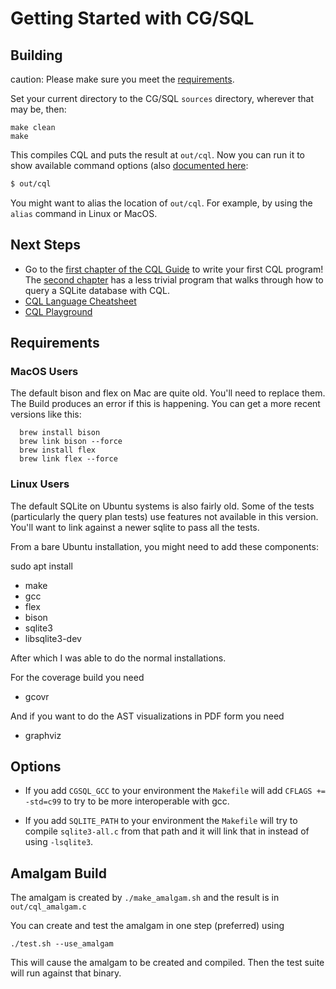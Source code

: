 # Getting Started with CG/SQL

## Building
caution: Please make sure you meet the [requirements](#requirements).

Set your current directory to the CG/SQL `sources` directory, wherever that may be, then:

```
make clean
make
```

This compiles CQL and puts the result at `out/cql`. Now you can run it to show available command options (also
[documented here](../CQL_Guide/generated/user_guide.html#appendix-1-command-line-options):

```bash
$ out/cql
```

You might want to alias the location of `out/cql`. For example, by using the `alias` command in Linux or MacOS.

## Next Steps

- Go to the [first chapter of the CQL Guide](../CQL_Guide/generated/user_guide.html#getting-started) to write your first CQL program!
The [second chapter](../CQL_Guide/generated/user_guide.html#a-sample-program) has a less trivial program that walks through how to query a SQLite database with CQL.
- [CQL Language Cheatsheet](../CQL_Guide/generated/user_guide.html#appendix-6-cql-in-20-minutes)
- [CQL Playground](playground.md)

## Requirements

### MacOS Users
The default bison and flex on Mac are quite old.  You'll need to replace them. The Build
produces an error if this is happening.  You can get a more recent versions like this:

```
  brew install bison
  brew link bison --force
  brew install flex
  brew link flex --force
```

### Linux Users
The default SQLite on Ubuntu systems is also fairly old.  Some of the tests (particularly
the query plan tests) use features not available in this version.  You'll want to link
against a newer sqlite to pass all the tests.

From a bare Ubuntu installation, you might need to add these components:

sudo apt install

* make
* gcc
* flex
* bison
* sqlite3
* libsqlite3-dev

After which I was able to do the normal installations.

For the coverage build you need
* gcovr

And if you want to do the AST visualizations in PDF form you need
* graphviz

## Options

* If you add `CGSQL_GCC` to your environment the `Makefile` will add `CFLAGS += -std=c99`
to try to be more interoperable with gcc.

* If you add `SQLITE_PATH` to your environment the `Makefile` will try to compile `sqlite3-all.c` from that path
and it will link that in instead of using `-lsqlite3`.

## Amalgam Build

The amalgam is created by `./make_amalgam.sh` and the result is in `out/cql_amalgam.c`

You can create and test the amalgam in one step (preferred) using

```
./test.sh --use_amalgam
```

This will cause the amalgam to be created and compiled.  Then the test suite will run against that binary.
